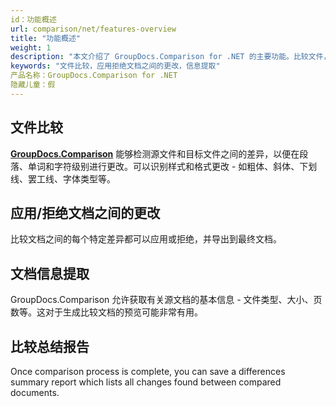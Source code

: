 ```yaml
---
id：功能概述
url: comparison/net/features-overview
title: "功能概述"
weight: 1
description: "本文介绍了 GroupDocs.Comparison for .NET 的主要功能。比较文件，接受或拒绝文档之间的更改，从文档接收信息并创建摘要报告"
keywords: "文件比较，应用拒绝文档之间的更改，信息提取"
产品名称：GroupDocs.Comparison for .NET
隐藏儿童：假
---
```

## 文件比较
**[GroupDocs.Comparison](https://products.groupdocs.com/comparison/net)** 能够检测源文件和目标文件之间的差异，以便在段落、单词和字符级别进行更改。可以识别样式和格式更改 - 如粗体、斜体、下划线、罢工线、字体类型等。

## 应用/拒绝文档之间的更改
比较文档之间的每个特定差异都可以应用或拒绝，并导出到最终文档。

## 文档信息提取
GroupDocs.Comparison 允许获取有关源文档的基本信息 - 文件类型、大小、页数等。这对于生成比较文档的预览可能非常有用。

## 比较总结报告
Once comparison process is complete, you can save a differences summary report which lists all changes found between compared documents.

